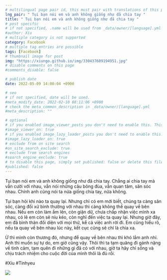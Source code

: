 ```yaml
---
# multilingual page pair id, this must pair with translations of this page. (This name must be unique)
lng_pair: " Tụi bạn nói em và anh không giống như đã chia tay "
title: " Tụi bạn nói em và anh không giống như đã chia tay "
# post specific
# if not specified, .name will be used from _data/owner/[language].yml
#author: Xíu
# multiple category is not supported
category: Facebook
# multiple tag entries are possible
tags: [Facebook]
# thumbnail image for post
img: "https://xiungo.github.io/img/330437689194951.jpg"
# disable comments on this page
#comments_disable: false

# publish date
date: 2022-05-09 14:00:04 +0900

# seo
# if not specified, date will be used.
#meta_modify_date: 2022-02-10 08:11:06 +0900
# check the meta_common_description in _data/owner/[language].yml
#meta_description: ""

# optional
# if you enabled image_viewer_posts you don't need to enable this. This is only if image_viewer_posts = false
#image_viewer_on: true
# if you enabled image_lazy_loader_posts you don't need to enable this. This is only if image_lazy_loader_posts = false
#image_lazy_loader_on: true
# exclude from on site search
#on_site_search_exclude: true
# exclude from search engines
#search_engine_exclude: true
# to disable this page, simply set published: false or delete this file
#published: false
---
```


<!-- outline-start -->

Tụi bạn nói em và anh không giống như đã chia tay. Chẳng ai chia tay mà vẫn cười với nhau, vẫn nói những câu bông đùa, vẫn quan tâm, săn sóc nhau. Chính anh cũng nói ta nửa giống chia tay, nửa không.

Tụi bạn hỏi khi nào ta quay lại. Nhưng chỉ có em mới biết, chúng ta càng săn sóc, càng đối xử bình thường với nhau thì càng không thể quay về bên nhau. Nếu em còn làm ầm lên, còn giận dữ, chưa chấp nhận việc mình xa nhau, có lẽ em còn sẽ níu kéo, còn nghĩ đến việc ta quay lại. Nhưng giờ đây, em đã bình thản đối diện với mọi thứ, kể cả việc anh rời đi. Em cũng hiểu rõ, nếu ta quay về bên nhau lúc này, kết cục cũng sẽ chỉ là chia xa.

Ừ thì mình còn thương đó, nhưng để quay về bên nhau thì khó lắm anh nhỉ. Anh thì muốn sự tự do, em giờ cũng vậy. Thôi thì ta tạm quăng đi gánh nặng về tình cảm, tạm quên đi những gì đã có với nhau, giờ ta hãy chỉ sống và chịu trách nhiệm cho cuộc đời của mình thôi là đủ rồi.

#Xíu
#Tinhyeu

<!-- outline-end -->

<img src= "https://xiungo.github.io/img/330437689194951.jpg">